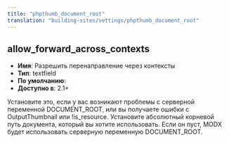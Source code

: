 ```yaml
---
title: "phpthumb_document_root"
translation: "building-sites/settings/phpthumb_document_root"
---
```


## allow_forward_across_contexts

-   **Имя**: Разрешить перенаправление через контексты
-   **Тип**: textfield
-   **По умолчанию**:
-   **Доступно в**: 2.1+

Установите это, если у вас возникают проблемы с серверной переменной DOCUMENT_ROOT, или вы получаете ошибки с OutputThumbnail или !is_resource. Установите абсолютный корневой путь документа, который вы хотите использовать. Если он пуст, MODX будет использовать серверную переменную DOCUMENT_ROOT.
